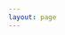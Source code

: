 ```yaml
---
layout: page
---
```


<script setup>
import {
  VPTeamPage,
  VPTeamPageTitle,
  VPTeamMembers,
} from 'vitepress/theme'

const members = [
  {
    avatar: 'https://cdn.discordapp.com/avatars/226898080547602432/887e8e6a60a0e05deac971f03ef26b11?size=1024',
    name: 'Saint Neo',
    title: 'Alcuahtl, Councillor',
    links: []
  },
  {
    avatar: "https://cdn.discordapp.com/avatars/168746386320261120/c306bd237301b5a29da4a9e8084baa0e?size=1024",
    name: "Solitaire",
    title: 'Councillor',
  },
  {
    avatar: "https://cdn.discordapp.com/avatars/208052614347227138/4c34d8d9ace0a234d682983f28f0a768?size=1024",
    name: "ArkenX",
    title: "Councillor"
  },
  {
    avatar: 'https://cdn.discordapp.com/avatars/292506314075275274/238777f90a2a3a26e68e3d1891563da4?size=1024',
    name: "Nukinmouse01",
    title: 'Councillor',
  },
  {
    avatar: 'https://cdn.discordapp.com/avatars/168818172781264897/c01835926bb80b8e36315295cbf0e155?size=1024',
    name: "MechanicalRift",
    title: 'Cheiftain',
  },
  {
    avatar: 'https://cdn.discordapp.com/avatars/280815367662731266/4f1550f0dd8d3ea899ee40cfd108fcb5?size=1024',
    name: "Husky",
    title: 'High Justice',
  },
]
</script>

<VPTeamPage>
  <VPTeamPageTitle>
    <template #title>
      Government Officials
    </template>
    <template #lead>
        Yoahtl is comprised of people from around the world, 
        and those listed below are among those who hold offical jobs within it.
    </template>
  </VPTeamPageTitle>
  <VPTeamMembers
    :members="members"
  />
</VPTeamPage>
